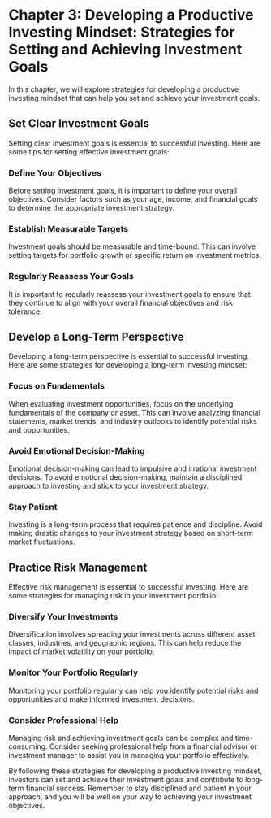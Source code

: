 Chapter 3: Developing a Productive Investing Mindset: Strategies for Setting and Achieving Investment Goals
===========================================================================================================

In this chapter, we will explore strategies for developing a productive investing mindset that can help you set and achieve your investment goals.

Set Clear Investment Goals
--------------------------

Setting clear investment goals is essential to successful investing. Here are some tips for setting effective investment goals:

### Define Your Objectives

Before setting investment goals, it is important to define your overall objectives. Consider factors such as your age, income, and financial goals to determine the appropriate investment strategy.

### Establish Measurable Targets

Investment goals should be measurable and time-bound. This can involve setting targets for portfolio growth or specific return on investment metrics.

### Regularly Reassess Your Goals

It is important to regularly reassess your investment goals to ensure that they continue to align with your overall financial objectives and risk tolerance.

Develop a Long-Term Perspective
-------------------------------

Developing a long-term perspective is essential to successful investing. Here are some strategies for developing a long-term investing mindset:

### Focus on Fundamentals

When evaluating investment opportunities, focus on the underlying fundamentals of the company or asset. This can involve analyzing financial statements, market trends, and industry outlooks to identify potential risks and opportunities.

### Avoid Emotional Decision-Making

Emotional decision-making can lead to impulsive and irrational investment decisions. To avoid emotional decision-making, maintain a disciplined approach to investing and stick to your investment strategy.

### Stay Patient

Investing is a long-term process that requires patience and discipline. Avoid making drastic changes to your investment strategy based on short-term market fluctuations.

Practice Risk Management
------------------------

Effective risk management is essential to successful investing. Here are some strategies for managing risk in your investment portfolio:

### Diversify Your Investments

Diversification involves spreading your investments across different asset classes, industries, and geographic regions. This can help reduce the impact of market volatility on your portfolio.

### Monitor Your Portfolio Regularly

Monitoring your portfolio regularly can help you identify potential risks and opportunities and make informed investment decisions.

### Consider Professional Help

Managing risk and achieving investment goals can be complex and time-consuming. Consider seeking professional help from a financial advisor or investment manager to assist you in managing your portfolio effectively.

By following these strategies for developing a productive investing mindset, investors can set and achieve their investment goals and contribute to long-term financial success. Remember to stay disciplined and patient in your approach, and you will be well on your way to achieving your investment objectives.


